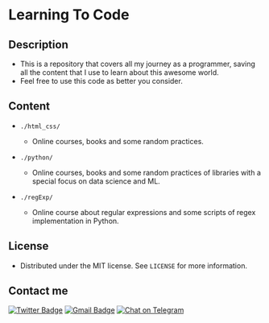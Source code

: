 # Learning To Code

## Description

- This is a repository that covers all my journey as a programmer, saving all the content that I use to learn about this awesome world.
- Feel free to use this code as better you consider.

## Content

- `./html_css/`

    - Online courses, books and some random practices.

- `./python/`

    - Online courses, books and some random practices of libraries with a special focus on data science and ML.

- `./regExp/`

    - Online course about regular expressions and some scripts of regex implementation in Python.

## License

- Distributed under the MIT license. See `LICENSE` for more information.

## Contact me

[![Twitter Badge](https://img.shields.io/badge/-James_Noria-1ca0f1?style=flat-square&logo=twitter&logoColor=white&link=https://twitter.com/jamesnoria)](https://twitter.com/jamesnoria) [![Gmail Badge](https://img.shields.io/badge/-jamesnoria@gmail.com-c14438?style=flat-square&logo=Gmail&logoColor=white&link=mailto:jamesnoria@gmail.com)](mailto:jamesnoria@gmail.com) [![Chat on Telegram](https://img.shields.io/badge/Chat%20on-Telegram-brightgreen.svg)](https://t.me/jamesnoria) 
